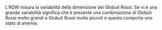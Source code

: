 L'RDW misura la variabilità della dimensione dei Globuli Rossi. Se vi è una grande variabilità significa che è presente una combinazione di Globuli Rossi molto grandi e Globuli Rossi molto piccoli e questo comporta uno stato di anemia.